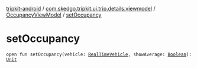 [tripkit-android](../../index.md) / [com.skedgo.tripkit.ui.trip.details.viewmodel](../index.md) / [OccupancyViewModel](index.md) / [setOccupancy](./set-occupancy.md)

# setOccupancy

`open fun setOccupancy(vehicle: `[`RealTimeVehicle`](../../com.skedgo.tripkit.routing/-real-time-vehicle/index.md)`, showAverage: `[`Boolean`](https://kotlinlang.org/api/latest/jvm/stdlib/kotlin/-boolean/index.html)`): `[`Unit`](https://kotlinlang.org/api/latest/jvm/stdlib/kotlin/-unit/index.html)